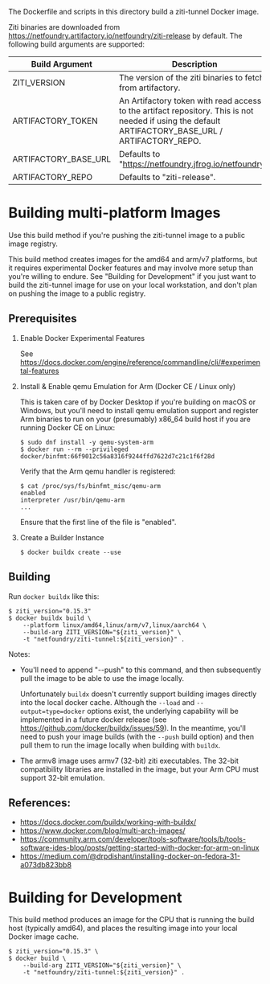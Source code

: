 The Dockerfile and scripts in this directory build a ziti-tunnel Docker image.

Ziti binaries are downloaded from https://netfoundry.artifactory.io/netfoundry/ziti-release
by default. The following build arguments are supported:

  | Build Argument       | Description                                                       |
  | -------------------- | ----------------------------------------------------------------- |
  | ZITI_VERSION         | The version of the ziti binaries to fetch from artifactory.       |
  | ARTIFACTORY_TOKEN    | An Artifactory token with read access to the artifact repository. This is not needed if using the default ARTIFACTORY_BASE_URL / ARTIFACTORY_REPO. |
  | ARTIFACTORY_BASE_URL | Defaults to "https://netfoundry.jfrog.io/netfoundry".             |
  | ARTIFACTORY_REPO     | Defaults to "ziti-release".                                       |

# Building multi-platform Images

Use this build method if you're pushing the ziti-tunnel image to a public image
registry.

This build method creates images for the amd64 and arm/v7 platforms, but it
requires experimental Docker features and may involve more setup than you're
willing to endure. See "Building for Development" if you just want to build the
ziti-tunnel image for use on your local workstation, and don't plan on pushing
the image to a public registry.

## Prerequisites

1. Enable Docker Experimental Features

   See https://docs.docker.com/engine/reference/commandline/cli/#experimental-features

2. Install & Enable qemu Emulation for Arm (Docker CE / Linux only)

   This is taken care of by Docker Desktop if you're building on macOS or Windows,
   but you'll need to install qemu emulation support and register Arm binaries to
   run on your (presumably) x86_64 build host if you are running Docker CE on Linux:

       $ sudo dnf install -y qemu-system-arm
       $ docker run --rm --privileged docker/binfmt:66f9012c56a8316f9244ffd7622d7c21c1f6f28d

   Verify that the Arm qemu handler is registered:

       $ cat /proc/sys/fs/binfmt_misc/qemu-arm
       enabled
       interpreter /usr/bin/qemu-arm
       ...

   Ensure that the first line of the file is "enabled".

3. Create a Builder Instance

       $ docker buildx create --use

## Building

Run `docker buildx` like this:

    $ ziti_version="0.15.3"
    $ docker buildx build \
        --platform linux/amd64,linux/arm/v7,linux/aarch64 \
        --build-arg ZITI_VERSION="${ziti_version}" \
        -t "netfoundry/ziti-tunnel:${ziti_version}" .

Notes:

- You'll need to append "--push" to this command, and then subsequently pull the
  image to be able to use the image locally.

  Unfortunately `buildx` doesn't currently support building images directly into
  the local docker cache. Although the `--load` and `--output=type=docker` options
  exist, the underlying capability will be implemented in a future docker release
  (see https://github.com/docker/buildx/issues/59). In the meantime, you'll need
  to push your image builds (with the `--push` build option) and then pull them to
  run the image locally when building with `buildx`.

- The armv8 image uses armv7 (32-bit) ziti executables. The 32-bit compatibility
  libraries are installed in the image, but your Arm CPU must support 32-bit emulation.

## References:

- <https://docs.docker.com/buildx/working-with-buildx/>
- <https://www.docker.com/blog/multi-arch-images/>
- <https://community.arm.com/developer/tools-software/tools/b/tools-software-ides-blog/posts/getting-started-with-docker-for-arm-on-linux>
- <https://medium.com/@drpdishant/installing-docker-on-fedora-31-a073db823bb8>


# Building for Development

This build method produces an image for the CPU that is running the build host
(typically amd64), and places the resulting image into your local Docker image
cache.

    $ ziti_version="0.15.3" \
    $ docker build \
        --build-arg ZITI_VERSION="${ziti_version}" \
        -t "netfoundry/ziti-tunnel:${ziti_version}" .